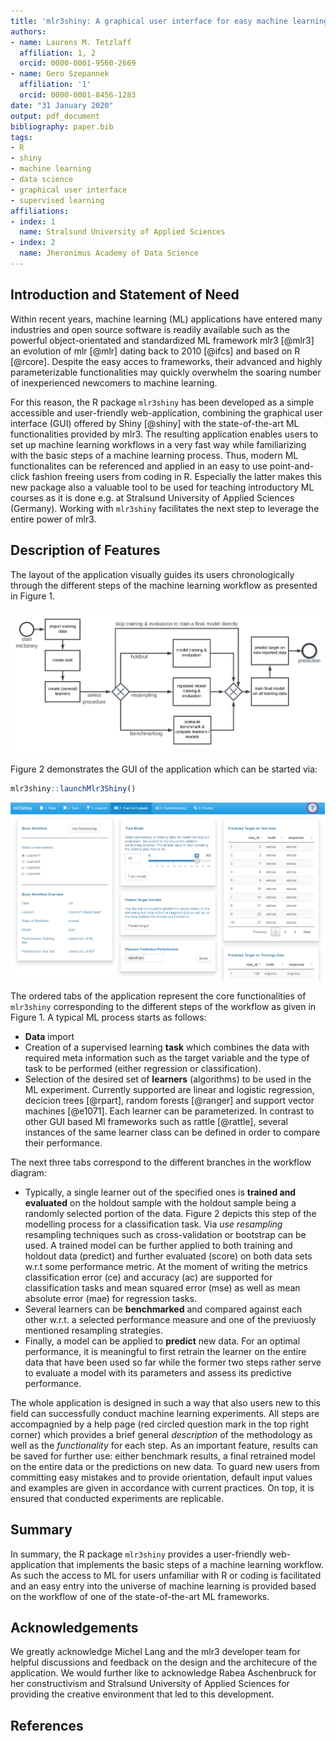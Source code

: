 ```yaml
---
title: 'mlr3shiny: A graphical user interface for easy machine learning in R'
authors:
- name: Laurens M. Tetzlaff
  affiliation: 1, 2
  orcid: 0000-0001-9560-2669
- name: Gero Szepannek
  affiliation: '1'
  orcid: 0000-0001-8456-1283
date: "31 January 2020"
output: pdf_document
bibliography: paper.bib
tags:
- R
- shiny
- machine learning
- data science
- graphical user interface
- supervised learning
affiliations:
- index: 1
  name: Stralsund University of Applied Sciences
- index: 2
  name: Jheronimus Academy of Data Science
---
```


## Introduction and Statement of Need

Within recent years, machine learning (ML) applications have entered many industries and open source software is readily available such as the powerful object-orientated and standardized ML framework mlr3 [@mlr3] an evolution of mlr [@mlr] dating back to 2010 [@ifcs] and based on R [@rcore]. Despite the easy acces to frameworks, their advanced and highly parameterizable functionalities may quickly overwhelm the soaring number of inexperienced newcomers to machine learning.

For this reason, the R package `mlr3shiny` has been developed as a simple accessible and user-friendly web-application, combining the graphical user interface (GUI) offered by Shiny [@shiny] with the state-of-the-art ML functionalities provided by mlr3.
The resulting application enables users to set up machine learning workflows in a very fast way while familiarizing with the basic steps of a machine learning process.
Thus, modern ML functionalites can be referenced and applied in an easy to use point-and-click fashion freeing users from coding in R.
Especially the latter makes this new package also a valuable tool to be used for teaching introductory ML courses as it is done e.g. at Stralsund University of Applied Sciences (Germany). Working with `mlr3shiny` facilitates the next step to leverage the entire power of mlr3.

## Description of Features

The layout of the application visually guides its users chronologically through the different steps of the machine learning workflow as presented in Figure 1.

![Workflow with mlr3shiny](workflow.png)

Figure 2 demonstrates the GUI of the application which can be started via:  

```R
mlr3shiny::launchMlr3Shiny()
```

![The GUI of `mlr3shiny`](screenshot.png)

The ordered tabs of the application represent the core functionalities of `mlr3shiny` corresponding to the different steps of the workflow as given in Figure 1.
A typical ML process starts as follows:

- **Data** import
- Creation of a supervised learning **task**  which combines the data with required meta information such as the target variable and the type of task to be performed (either regression or classification).
- Selection of the desired set of **learners** (algorithms) to be used in the ML experiment. Currently supported are linear and logistic regression, decicion trees [@rpart], random forests [@ranger] and support vector machines [@e1071].  Each learner can be parameterized. In contrast to other GUI based Ml frameworks such as rattle [@rattle], several instances of the same learner class can be defined in order to compare their performance.

The next three tabs correspond to the different branches in the workflow diagram:

- Typically, a single learner out of the specified ones is **trained and evaluated** on the holdout sample with the holdout sample being a randomly selected portion of the data. Figure 2 depicts this step of the modelling process for a classification task. Via *use resampling* resampling techniques such as cross-validation or bootstrap can be used. A trained model can be further applied to both training and holdout data (predict) and further evaluated (score) on both data sets w.r.t some performance metric. At the moment of writing the metrics classification error (ce) and accuracy (ac) are supported for classification tasks and mean squared error (mse) as well as mean absolute error (mae) for regression tasks.
- Several learners can be **benchmarked** and compared against each other w.r.t. a selected performance measure and one of the previuosly mentioned resampling strategies.
- Finally, a model can be applied to **predict** new data. For an optimal performance, it is meaningful to first retrain the learner on the entire data that have been used so far while the former two steps rather serve to evaluate a model with its parameters and assess its predictive performance.

The whole application is designed in such a way that also users new to this field can successfully conduct machine learning experiments. All steps are accompagnied by a help page (red circled question mark in the top right corner) which provides a brief general *description* of the methodology as well as the *functionality*  for each step.
As an important feature, results can be saved for further use: either benchmark results, a final retrained model on the entire data or the predictions on new data.
To guard new users from committing easy mistakes and to provide orientation, default input values and examples are given in accordance with current practices. On top, it is ensured that conducted experiments are replicable.

## Summary

In summary, the R package `mlr3shiny` provides a user-friendly web-application that implements the basic steps of a machine learning workflow.
As such the access to ML for users unfamiliar with R or coding is facilitated and an easy entry into the universe of machine learning is provided based on the workflow of one of the state-of-the-art ML frameworks.  

## Acknowledgements

We greatly acknowledge Michel Lang and the mlr3 developer team for helpful discussions and feedback on the design and the architecure of the application.
We would further like to acknowledge Rabea Aschenbruck for her constructivism and Stralsund University of Applied Sciences for providing the creative environment that led to this development.

## References
